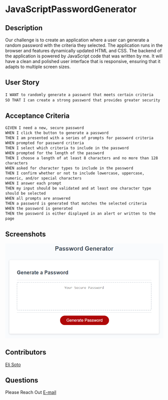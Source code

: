 # JavaScriptPasswordGenerator

## Description 
Our challenge is to create an application where a user can generate a random password with the criteria they selected. The application runs in the browser and features dynamically updated HTML and CSS. The backend of the application is powered by JavaScript code that was written by me. It will have a clean and polished user interface that is responsive, ensuring that it adapts to multiple screen sizes. 

## User Story
```md AS AN employee with access to sensitive data
I WANT to randomly generate a password that meets certain criteria
SO THAT I can create a strong password that provides greater security 
```


## Acceptance Criteria

``` 
GIVEN I need a new, secure password
WHEN I click the button to generate a password
THEN I am presented with a series of prompts for password criteria
WHEN prompted for password criteria
THEN I select which criteria to include in the password
WHEN prompted for the length of the password
THEN I choose a length of at least 8 characters and no more than 128 characters
WHEN asked for character types to include in the password
THEN I confirm whether or not to include lowercase, uppercase, numeric, and/or special characters
WHEN I answer each prompt
THEN my input should be validated and at least one character type should be selected
WHEN all prompts are answered
THEN a password is generated that matches the selected criteria
WHEN the password is generated
THEN the password is either displayed in an alert or written to the page
```

## Screenshots
![Alt Text](/Assets/homework-demo.png)

## Contributors 
[Eli Soto](https://github.com/eli-soto)

## Questions 
Please Reach Out [E-mail](mailto:eliceocsoto@gmail.vom)